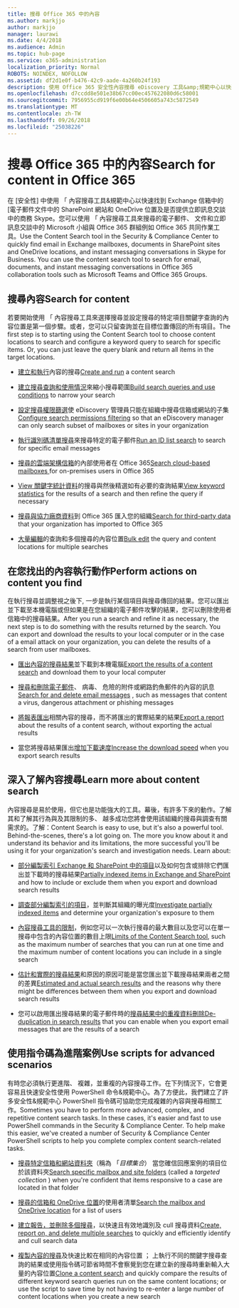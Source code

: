 ```yaml
---
title: 搜尋 Office 365 中的內容
ms.author: markjjo
author: markjjo
manager: laurawi
ms.date: 4/4/2018
ms.audience: Admin
ms.topic: hub-page
ms.service: o365-administration
localization_priority: Normal
ROBOTS: NOINDEX, NOFOLLOW
ms.assetid: df2d1e0f-b476-42c9-aade-4a260b24f193
description: 使用 Office 365 安全性內容搜尋 eDiscovery 工具&amp;規範中心以快速找到 Exchange 信箱中的 [電子郵件文件中的 SharePoint 網站和 OneDrive 位置及是否提供立即訊息交談中的商務 Skype。
ms.openlocfilehash: d7ccdd8e501e38b67cc00ec457622080d6c58001
ms.sourcegitcommit: 7956955cd919f6e00b64e4506605a743c5872549
ms.translationtype: MT
ms.contentlocale: zh-TW
ms.lasthandoff: 09/26/2018
ms.locfileid: "25038226"
---
```

# <a name="search-for-content-in-office-365"></a><span data-ttu-id="fb159-103">搜尋 Office 365 中的內容</span><span class="sxs-lookup"><span data-stu-id="fb159-103">Search for content in Office 365</span></span>

<span data-ttu-id="fb159-p101">在 [安全性] 中使用 「 內容搜尋工具&amp;規範中心以快速找到 Exchange 信箱中的 [電子郵件文件中的 SharePoint 網站和 OneDrive 位置及是否提供立即訊息交談中的商務 Skype。您可以使用 「 內容搜尋工具來搜尋的電子郵件、 文件和立即訊息交談中的 Microsoft 小組與 Office 365 群組例如 Office 365 共同作業工具。</span><span class="sxs-lookup"><span data-stu-id="fb159-p101">Use the Content Search tool in the Security &amp; Compliance Center to quickly find email in Exchange mailboxes, documents in SharePoint sites and OneDrive locations, and instant messaging conversations in Skype for Business. You can use the content search tool to search for email, documents, and instant messaging conversations in Office 365 collaboration tools such as Microsoft Teams and Office 365 Groups.</span></span>
  
## <a name="search-for-content"></a><span data-ttu-id="fb159-106">搜尋內容</span><span class="sxs-lookup"><span data-stu-id="fb159-106">Search for content</span></span>

<span data-ttu-id="fb159-p102">若要開始使用 「 內容搜尋工具來選擇搜尋並設定搜尋的特定項目關鍵字查詢的內容位置是第一個步驟。或者，您可以只留查詢並在目標位置傳回的所有項目。</span><span class="sxs-lookup"><span data-stu-id="fb159-p102">The first step is to starting using the Content Search tool to choose content locations to search and configure a keyword query to search for specific items. Or, you can just leave the query blank and return all items in the target locations.</span></span>
  
- <span data-ttu-id="fb159-109">[建立和執行](content-search.md)內容的搜尋</span><span class="sxs-lookup"><span data-stu-id="fb159-109">[Create and run](content-search.md) a content search</span></span> 
    
- <span data-ttu-id="fb159-110">[建立搜尋查詢和使用情況](keyword-queries-and-search-conditions.md)來縮小搜尋範圍</span><span class="sxs-lookup"><span data-stu-id="fb159-110">[Build search queries and use conditions](keyword-queries-and-search-conditions.md) to narrow your search</span></span> 
    
- <span data-ttu-id="fb159-111">[設定搜尋權限篩選](permissions-filtering-for-content-search.md)使 eDiscovery 管理員只能在組織中搜尋信箱或網站的子集</span><span class="sxs-lookup"><span data-stu-id="fb159-111">[Configure search permissions filtering](permissions-filtering-for-content-search.md) so that an eDiscovery manager can only search subset of mailboxes or sites in your organization</span></span> 
    
- <span data-ttu-id="fb159-112">[執行識別碼清單搜尋](csv-file-for-an-id-list-content-search.md)來搜尋特定的電子郵件</span><span class="sxs-lookup"><span data-stu-id="fb159-112">[Run an ID list search](csv-file-for-an-id-list-content-search.md) to search for specific email messages</span></span> 
    
- <span data-ttu-id="fb159-113">[搜尋的雲端架構信箱](search-cloud-based-mailboxes-for-on-premises-users.md)的內部使用者在 Office 365</span><span class="sxs-lookup"><span data-stu-id="fb159-113">[Search cloud-based mailboxes ](search-cloud-based-mailboxes-for-on-premises-users.md) for on-premises users in Office 365</span></span>

- <span data-ttu-id="fb159-114">[View 關鍵字統計資料](view-keyword-statistics-for-content-search.md)的搜尋與然後精選如有必要的查詢結果</span><span class="sxs-lookup"><span data-stu-id="fb159-114">[View keyword statistics](view-keyword-statistics-for-content-search.md) for the results of a search and then refine the query if necessary</span></span> 
    
- <span data-ttu-id="fb159-115">[搜尋與協力廠商資料](use-content-search-to-search-third-party-data-that-was-imported.md)到 Office 365 匯入您的組織</span><span class="sxs-lookup"><span data-stu-id="fb159-115">[Search for third-party data](use-content-search-to-search-third-party-data-that-was-imported.md) that your organization has imported to Office 365</span></span> 
    
- <span data-ttu-id="fb159-116">[大量編輯](bulk-edit-content-searches.md)的查詢和多個搜尋的內容位置</span><span class="sxs-lookup"><span data-stu-id="fb159-116">[Bulk edit](bulk-edit-content-searches.md) the query and content locations for multiple searches</span></span> 
    
## <a name="perform-actions-on-content-you-find"></a><span data-ttu-id="fb159-117">在您找出的內容執行動作</span><span class="sxs-lookup"><span data-stu-id="fb159-117">Perform actions on content you find</span></span>

<span data-ttu-id="fb159-p103">在執行搜尋並調整視之後下, 一步是執行某個項目與搜尋傳回的結果。您可以匯出並下載至本機電腦或但如果是在您組織的電子郵件攻擊的結果，您可以刪除使用者信箱中的搜尋結果。</span><span class="sxs-lookup"><span data-stu-id="fb159-p103">After you run a search and refine it as necessary, the next step is to do something with the results returned by the search. You can export and download the results to your local computer or in the case of a email attack on your organization, you can delete the results of a search from user mailboxes.</span></span>
  
- <span data-ttu-id="fb159-120">[匯出內容的搜尋結果](export-search-results.md)並下載到本機電腦</span><span class="sxs-lookup"><span data-stu-id="fb159-120">[Export the results of a content search](export-search-results.md) and download them to your local computer</span></span> 
    
- <span data-ttu-id="fb159-121">[搜尋和刪除電子郵件](search-for-and-delete-messages-in-your-organization.md)、 病毒、 危險的附件或網路釣魚郵件的內容的訊息</span><span class="sxs-lookup"><span data-stu-id="fb159-121">[Search for and delete email messages](search-for-and-delete-messages-in-your-organization.md) , such as messages that content a virus, dangerous attachment or phishing messages</span></span> 
    
- <span data-ttu-id="fb159-122">[將報表匯出](export-a-content-search-report.md)相關內容的搜尋，而不將匯出的實際結果的結果</span><span class="sxs-lookup"><span data-stu-id="fb159-122">[Export a report](export-a-content-search-report.md) about the results of a content search, without exporting the actual results</span></span> 
    
- <span data-ttu-id="fb159-123">當您將搜尋結果匯出[增加下載速度](increase-download-speeds-when-exporting-ediscovery-results.md)</span><span class="sxs-lookup"><span data-stu-id="fb159-123">[Increase the download speed](increase-download-speeds-when-exporting-ediscovery-results.md) when you export search results</span></span> 
    
## <a name="learn-more-about-content-search"></a><span data-ttu-id="fb159-124">深入了解內容搜尋</span><span class="sxs-lookup"><span data-stu-id="fb159-124">Learn more about content search</span></span>

<span data-ttu-id="fb159-p104">內容搜尋是易於使用，但它也是功能強大的工具。幕後，有許多下來的動作。了解其和了解其行為與及其限制的多、 越多成功您將會使用該組織的搜尋與調查有關需求的。了解：</span><span class="sxs-lookup"><span data-stu-id="fb159-p104">Content Search is easy to use, but it's also a powerful tool. Behind-the-scenes, there's a lot going on. The more you know about it and understand its behavior and its limitations, the more successful you'll be using it for your organization's search and investigation needs. Learn about:</span></span>
  
- <span data-ttu-id="fb159-129">[部分編製索引 Exchange 和 SharePoint 中的項目](partially-indexed-items-in-content-search.md)以及如何包含或排除它們匯出並下載時的搜尋結果</span><span class="sxs-lookup"><span data-stu-id="fb159-129">[Partially indexed items in Exchange and SharePoint](partially-indexed-items-in-content-search.md) and how to include or exclude them when you export and download search results</span></span> 
    
- <span data-ttu-id="fb159-130">[調查部分編製索引的項目](investigating-partially-indexed-items-in-ediscovery.md)，並判斷其組織的曝光度</span><span class="sxs-lookup"><span data-stu-id="fb159-130">[Investigate partially indexed items](investigating-partially-indexed-items-in-ediscovery.md) and determine your organization's exposure to them</span></span> 
    
- <span data-ttu-id="fb159-131">[內容搜尋工具的限制](limits-for-content-search.md)，例如您可以一次執行搜尋的最大數目以及您可以在單一搜尋中包含的內容位置的數目上限</span><span class="sxs-lookup"><span data-stu-id="fb159-131">[Limits of the Content Search tool](limits-for-content-search.md), such as the maximum number of searches that you can run at one time and the maximum number of content locations you can include in a single search</span></span> 
    
- <span data-ttu-id="fb159-132">[估計和實際的搜尋結果](differences-between-estimated-and-actual-ediscovery-search-results.md)和原因的原因可能是當您匯出並下載搜尋結果兩者之間的差異</span><span class="sxs-lookup"><span data-stu-id="fb159-132">[Estimated and actual search results](differences-between-estimated-and-actual-ediscovery-search-results.md) and the reasons why there might be differences between them when you export and download search results</span></span> 
    
- <span data-ttu-id="fb159-133">您可以啟用匯出搜尋結果的電子郵件時的[搜尋結果中的重複資料刪除](de-duplication-in-ediscovery-search-results.md)</span><span class="sxs-lookup"><span data-stu-id="fb159-133">[De-duplication in search results](de-duplication-in-ediscovery-search-results.md) that you can enable when you export email messages that are the results of a search</span></span> 
    
## <a name="use-scripts-for-advanced-scenarios"></a><span data-ttu-id="fb159-134">使用指令碼為進階案例</span><span class="sxs-lookup"><span data-stu-id="fb159-134">Use scripts for advanced scenarios</span></span>

<span data-ttu-id="fb159-p105">有時您必須執行更進階、 複雜，並重複的內容搜尋工作。在下列情況下，它會更容易且快速安全性使用 PowerShell 命令&amp;規範中心。為了方便此，我們建立了許多安全性&amp;規範中心 PowerShell 指令碼可協助您完成複雜的內容與搜尋相關工作。</span><span class="sxs-lookup"><span data-stu-id="fb159-p105">Sometimes you have to perform more advanced, complex, and repetitive content search tasks. In these cases, it's easier and fast to use PowerShell commands in the Security &amp; Compliance Center. To help make this easier, we've created a number of Security &amp; Compliance Center PowerShell scripts to help you complete complex content search-related tasks.</span></span>
  
- <span data-ttu-id="fb159-138">[搜尋特定信箱和網站資料夾](use-content-search-for-targeted-collections.md)（稱為 「*目標集合*） 當您確信回應案例的項目位於該資料夾</span><span class="sxs-lookup"><span data-stu-id="fb159-138">[Search specific mailbox and site folders](use-content-search-for-targeted-collections.md) (called a  *targeted collection*  ) when you're confident that items responsive to a case are located in that folder</span></span> 
    
- <span data-ttu-id="fb159-139">[搜尋的信箱和 OneDrive 位置](search-the-mailbox-and-onedrive-for-business-for-a-list-of-users.md)的使用者清單</span><span class="sxs-lookup"><span data-stu-id="fb159-139">[Search the mailbox and OneDrive location](search-the-mailbox-and-onedrive-for-business-for-a-list-of-users.md) for a list of users</span></span> 
    
- <span data-ttu-id="fb159-140">[建立報告，並刪除多個搜尋](create-report-on-and-delete-multiple-content-searches.md)，以快速且有效地識別及 cull 搜尋資料</span><span class="sxs-lookup"><span data-stu-id="fb159-140">[Create, report on, and delete multiple searches](create-report-on-and-delete-multiple-content-searches.md) to quickly and efficiently identify and cull search data</span></span> 
    
- <span data-ttu-id="fb159-141">[複製內容的搜尋](clone-a-content-search.md)及快速比較在相同的內容位置 ； 上執行不同的關鍵字搜尋查詢的結果或使用指令碼可節省時間不會察覺到您在建立新的搜尋時重新輸入大量的內容位置</span><span class="sxs-lookup"><span data-stu-id="fb159-141">[Clone a content search](clone-a-content-search.md) and quickly compare the results of different keyword search queries run on the same content locations; or use the script to save time by not having to re-enter a large number of content locations when you create a new search</span></span> 
    

